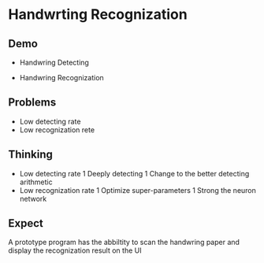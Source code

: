 # Handwrting Recognization

## Demo

* Handwring Detecting

* Handwring Recognization

## Problems

* Low detecting rate
* Low recognization rete

## Thinking

* Low detecting rate
  1 Deeply detecting
  1 Change to the better detecting arithmetic
* Low recognization rate
  1 Optimize super-parameters
  1 Strong the neuron network

## Expect

A prototype program has the abbiltity to scan the handwring paper and display the recognization result on the UI